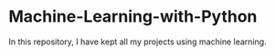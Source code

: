 # Machine-Learning-with-Python

In this repository, I have kept all my projects using machine learning.
